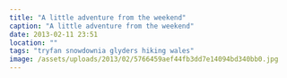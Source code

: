 ```yaml
---
title: "A little adventure from the weekend"
caption: "A little adventure from the weekend"
date: 2013-02-11 23:51
location: ""
tags: "tryfan snowdownia glyders hiking wales"
image: /assets/uploads/2013/02/5766459aef44fb3dd7e14094bd340bb0.jpg
---
```

